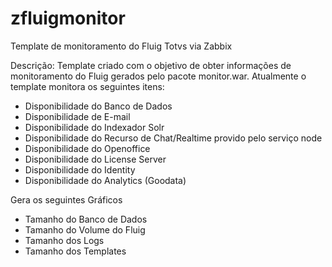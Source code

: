 # zfluigmonitor
Template de monitoramento do Fluig Totvs via Zabbix

Descrição: Template criado com o objetivo de obter informações de monitoramento do Fluig gerados pelo pacote monitor.war.
Atualmente o template monitora os seguintes itens:
- Disponibilidade do Banco de Dados
- Disponibilidade de E-mail
- Disponibilidade do Indexador Solr
- Disponibilidade do Recurso de Chat/Realtime provido pelo serviço node
- Disponibilidade do Openoffice
- Disponibilidade do License Server
- Disponibilidade do Identity
- Disponibilidade do Analytics (Goodata)

Gera os seguintes Gráficos
- Tamanho do Banco de Dados
- Tamanho do Volume do Fluig
- Tamanho dos Logs
- Tamanho dos Templates
